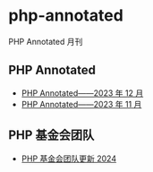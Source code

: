 # php-annotated
PHP Annotated 月刊

## PHP Annotated

- [PHP Annotated——2023 年 12 月](./2023.12.md)
- [PHP Annotated——2023 年 11 月](./2023.11.md)

## PHP 基金会团队

- [PHP 基金会团队更新 2024](./foundation/2024-01-03-php-foundation-team-update-2024.md)